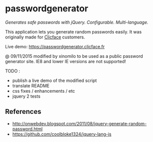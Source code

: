 passwordgenerator
=================

*Generates safe passwords with jQuery. Configurable. Multi-language.*

This application lets you generate random passwords easily. It was originally made for [Clicface](http://www.clicface.fr) customers.

Live demo: https://passwordgenerator.clicface.fr

@ 09/11/2015 
modified by xinomilo to be used as a public password generator site.
IE8 and lower IE versions are not supported!


TODO :
- publish a live demo of the modified script
- translate README
- css fixes / enhancements / etc
- jquery 2 tests

References
----------
* http://onwebdev.blogspot.com/2011/08/jquery-generate-random-password.html
* https://github.com/coolbloke1324/jquery-lang-js
